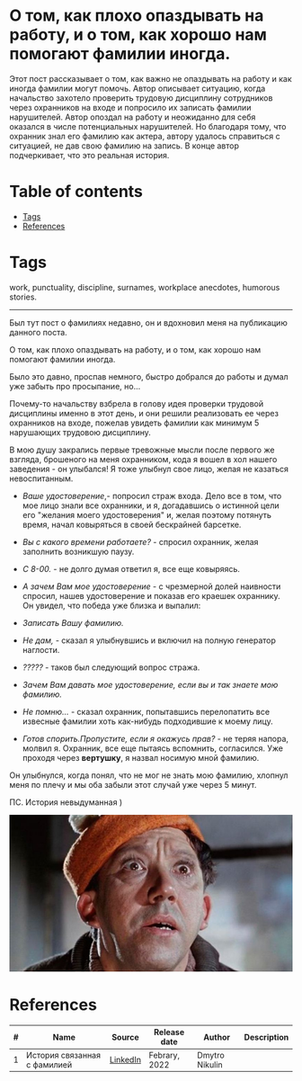 # О том, как плохо опаздывать на работу, и о том, как хорошо нам помогают фамилии иногда.
Этот пост рассказывает о том, как важно не опаздывать на работу и как иногда фамилии могут помочь.
Автор описывает ситуацию, когда начальство захотело проверить трудовую дисциплину сотрудников через охранников на входе и попросило их записать фамилии нарушителей. 
Автор опоздал на работу и неожиданно для себя оказался в числе потенциальных нарушителей. 
Но благодаря тому, что охранник знал его фамилию как актера, автору удалось справиться с ситуацией, не дав свою фамилию на запись.
В конце автор подчеркивает, что это реальная история. 

# Table of contents
- [Tags](https://github.com/dimanikulin/dimanikulin/blob/main/SecondNameHistory.md#tags)
- [References](https://github.com/dimanikulin/dimanikulin/blob/main/SecondNameHistory.md#references)

# Tags
work, punctuality, discipline, surnames, workplace anecdotes, humorous stories.

---

Был тут пост о фамилиях недавно, он и вдохновил меня на публикацию данного поста.

О том, как плохо опаздывать на работу, и о том, как хорошо нам помогают фамилии иногда.

Было это давно, проспав немного, быстро добрался до работы и думал уже забыть про просыпание, но...
 
Почему-то начальству взбрела в голову идея проверки трудовой дисциплины именно в этот день, и они решили реализовать ее через охранников на входе, пожелав увидеть фамилии как минимум 5 нарушающих трудовою дисциплину.
 
В мою душу закрались первые тревожные мысли после первого же взгляда, брошеного на меня охранником, кода я вошел в хол нашего заведения - он улыбался! Я тоже улыбнул свое лицо, желая не казаться невоспитанным.
 
- *Ваше удостоверение*,- попросил страж входа. Дело все в том, что мое лицо знали все охранники, и я, догадавшись о истинной цели его "желания моего удостоверения" и, желая поэтому потянуть время, начал ковыряться в своей бескрайней барсетке.
 
- *Вы с какого времени работаете?* - спросил охранник, желая заполнить возникшую паузу.
- *С 8-00.* - не долго думая ответил я, все еще ковыряясь.
 
- *А зачем Вам мое удостоверение* - с чрезмерной долей наивности спросил, нашев удостоверение и показав его краешек охраннику. Он увидел, что победа уже близка и выпалил:
- *Записать Вашу фамилию.*
 
- *Не дам,* - сказал я улыбнувшись и включил на полную генератор наглости.
- *?????* - таков был следующий вопрос стража.
 
- *Зачем Вам давать мое удостоверение, если вы и так знаете мою фамилию.*
- *Не помню...* - сказал охранник, попытавшись перелопатить все извесные фамилии хоть как-нибудь подходившие к моему лицу.
 
- *Готов спорить.Пропустите, если я окажусь прав?* - не теряя напора, молвил я. Охранник, все еще пытаясь вспомнить, согласился.
Уже проходя через **вертушку**, я назвал носимую мной фамилию.
 
Он улыбнулся, когда понял, что не мог не знать мою фамилию, хлопнул меня по плечу и мы оба забыли этот случай уже через 5 минут.

ПС. История невыдуманная )

<img src="./Images/YuriyNikulin.jpg" alt="Yuriy Nikulin" />

# References
| # | Name                 | Source                | Release date           |  Author                 | Description   |
| - | ---------------------|---------------------- |----------------------- | ----------------------- |:-------------:|
| 1 |История связанная с фамилией|[LinkedIn](https://www.linkedin.com/posts/dimanikulin_%D0%B1%D1%8B%D0%BB-%D1%82%D1%83%D1%82-%D0%BF%D0%BE%D1%81%D1%82-%D0%BE-%D1%84%D0%B0%D0%BC%D0%B8%D0%BB%D0%B8%D1%8F%D1%85-%D0%BD%D0%B5%D0%B4%D0%B0%D0%B2%D0%BD%D0%BE-https-activity-6899776405601611776-PJn7?utm_source=share&utm_medium=member_desktop)| Febrary, 2022 | Dmytro Nikulin||
